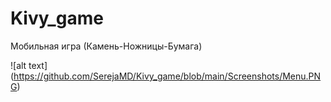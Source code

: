 # Kivy_game
Мобильная игра (Камень-Ножницы-Бумага)

![alt text] (https://github.com/SerejaMD/Kivy_game/blob/main/Screenshots/Menu.PNG)
